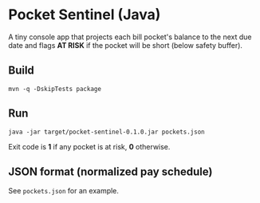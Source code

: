 # Pocket Sentinel (Java)

A tiny console app that projects each bill pocket's balance to the next due date and flags **AT RISK** if the pocket will be short (below safety buffer).

## Build
```
mvn -q -DskipTests package
```

## Run
```
java -jar target/pocket-sentinel-0.1.0.jar pockets.json
```

Exit code is **1** if any pocket is at risk, **0** otherwise.

## JSON format (normalized pay schedule)
See `pockets.json` for an example.
